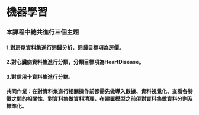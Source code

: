 # 機器學習
### 本課程中總共進行三個主題
#### 1.對房屋資料集進行迴歸分析，迴歸目標項為房價。
#### 2.對心臟病資料集進行分類，分類目標項為HeartDisease。
#### 3.對信用卡資料集進行分群。
#### 共同作業：在對資料集進行相關操作前都需先做導入數據、資料視覺化、查看各特徵之間的相關性、對資料集做資料清理，在建置模型之前須對資料集做資料分割及標準化。
